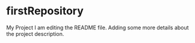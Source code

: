 # firstRepository
My Project
I am editing the README file. Adding some more details about the project description.
